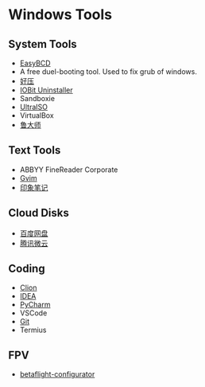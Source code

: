 # Windows Tools


## System Tools
* [EasyBCD](https://easybcd.en.softonic.com/)
 * A free duel-booting tool. Used to fix grub of windows.
* [好压](http://haozip.2345.cc/)
* [IOBit Uninstaller](https://www.iobit.com/en/advanceduninstaller.php)
* Sandboxie
* [UltraISO](https://cn.ultraiso.net/)
* VirtualBox
* [鲁大师](https://www.ludashi.com/)

## Text Tools
* ABBYY FineReader Corporate
* [Gvim](https://gvim.en.softonic.com/)
* [印象笔记](https://www.yinxiang.com/download/)

## Cloud Disks
* [百度网盘](https://pan.baidu.com/download)
* [腾讯微云](https://www.weiyun.com/download.html)

## Coding
* [Clion](https://www.jetbrains.com/clion/download/)
* [IDEA](https://www.jetbrains.com/idea/download/)
* [PyCharm](https://www.jetbrains.com/pycharm/download/)
* VSCode
* [Git](https://git-scm.com/downloads)
* Termius

## FPV
* [betaflight-configurator](https://betaflight-configurator.en.softonic.com)
